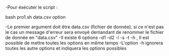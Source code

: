 -Pour éxécuter le script :

bash pro1.sh data.csv option

-Le premier argument doit être data.csv (fichier de donnée), si ce n'est pas le cas un message d'erreur sera envoyé demandant de renommer le fichier de donnée en "data.csv"
-Il existe 6 options -d1 -d2 -l -s -t -h , Il est possible de mettre toutes les options en même temps
-L'option -h ignorera toutes les autre options et indiquera les options possibles
